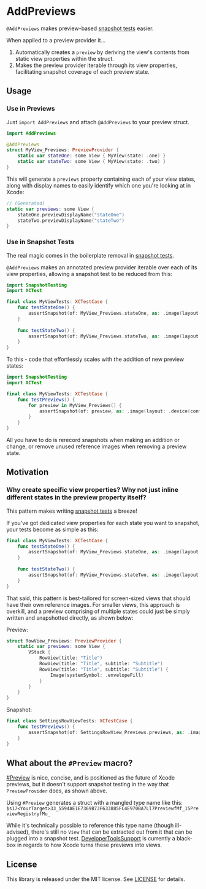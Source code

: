 # AddPreviews

`@AddPreviews` makes preview-based [snapshot tests](https://github.com/pointfreeco/swift-snapshot-testing) easier.

When applied to a preview provider it...
1. Automatically creates a `preview` by deriving the view's contents from static view properties within the struct.
2. Makes the preview provider iterable through its view properties, facilitating snapshot coverage of each preview state.

## Usage

### Use in Previews

Just `import AddPreviews` and attach `@AddPreviews` to your preview struct.

```swift
import AddPreviews

@AddPreviews
struct MyView_Previews: PreviewProvider {
    static var stateOne: some View { MyView(state: .one) }
    static var stateTwo: some View { MyView(state: .two) }
}
```

This will generate a `previews` property containing each of your view states, along with display names to easily identify which one you're looking at in Xcode:

```swift
// (Generated)
static var previews: some View {
    stateOne.previewDisplayName("stateOne")
    stateTwo.previewDisplayName("stateTwo")
}
```

### Use in Snapshot Tests

The real magic comes in the boilerplate removal in [snapshot tests](https://github.com/pointfreeco/swift-snapshot-testing).

`@AddPreviews` makes an annotated preview provider iterable over each of its view properties, allowing a snapshot test to be reduced from this:

```swift
import SnapshotTesting
import XCTest

final class MyViewTests: XCTestCase {
    func testStateOne() {
        assertSnapshot(of: MyView_Previews.stateOne, as: .image(layout: .device(config: .yourDevice)))
    }
    
    func testStateTwo() {
        assertSnapshot(of: MyView_Previews.stateTwo, as: .image(layout: .device(config: .yourDevice)))
    }
}
```

To this - code that effortlessly scales with the addition of new preview states:

```swift
import SnapshotTesting
import XCTest

final class MyViewTests: XCTestCase {
    func testPreviews() {
        for preview in MyView_Previews() {
            assertSnapshot(of: preview, as: .image(layout: .device(config: .yourDevice)), named: preview.name)
        }
    }
}
```

All you have to do is rerecord snapshots when making an addition or change, or remove unused reference images when removing a preview state.

## Motivation

### Why create specific view properties? Why not just inline different states in the preview property itself?

This pattern makes writing [snapshot tests](https://github.com/pointfreeco/swift-snapshot-testing) a breeze!

If you've got dedicated view properties for each state you want to snapshot, your tests become as simple as this:

```swift
final class MyViewTests: XCTestCase {
    func testStateOne() {
        assertSnapshot(of: MyView_Previews.stateOne, as: .image(layout: .device(config: .yourDevice)))
    }
    
    func testStateTwo() {
        assertSnapshot(of: MyView_Previews.stateTwo, as: .image(layout: .device(config: .yourDevice)))
    }
}
```

That said, this pattern is best-tailored for screen-sized views that should have their own reference images. For smaller views, this approach is overkill, and a preview comprising of multiple states could just be simply written and snapshotted directly, as shown below:

Preview:
```swift
struct RowView_Previews: PreviewProvider {
    static var previews: some View {
        VStack {
            RowView(title: "Title")
            RowView(title: "Title", subtitle: "Subtitle")
            RowView(title: "Title", subtitle: "Subtitle") {
                Image(systemSymbol: .envelopeFill)
            }
        }
    }
}
```
Snapshot:
```swift
final class SettingsRowViewTests: XCTestCase {
    func testPreviews() {
        assertSnapshot(of: SettingsRowView_Previews.previews, as: .image(layout: .device(config: .yourDevice)))
    }
}
```

## What about the `#Preview` macro?
[#Preview](https://developer.apple.com/documentation/swiftui/preview(_:body:)) is nice, concise, and is positioned as the future of Xcode previews, but it doesn't support snapshot testing in the way that `PreviewProvider` does, as shown above.

Using `#Preview` generates a struct with a mangled type name like this:
`$s17<YourTarget>33_5594AE1E7369B73F633885FC4E970BA7Ll7PreviewfMf_15PreviewRegistryfMu_`

While it's technically possible to reference this type name (though ill-advised), there's still no `View` that can be extracted out from it that can be plugged into a snapshot test.
[DeveloperToolsSupport](https://developer.apple.com/documentation/developertoolssupport) is currently a black-box in regards to how Xcode turns these previews into views.

## License

This library is released under the MIT license. See [LICENSE](LICENSE) for details.
